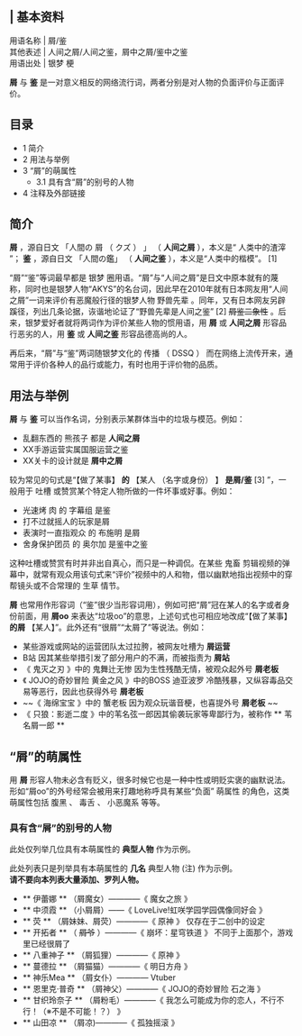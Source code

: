 |  **基本资料**  
---  
用语名称  |  屑/鉴   
其他表述  |  人间之屑/人间之鉴，屑中之屑/鉴中之鉴   
用语出处  |  银梦  梗   
  
**屑** 与 **鉴** 是一对意义相反的网络流行词，两者分别是对人物的负面评价与正面评价。

##  目录

  * 1  简介 
  * 2  用法与举例 
  * 3  “屑”的萌属性 
    * 3.1  具有含“屑”的别号的人物 
  * 4  注释及外部链接 

##  简介

**屑** ，源自日文  「人間の  屑  （  クズ  ）  」  （ **人间之屑** ），本义是“  人类中的渣滓  ”； **鉴** ，源自日文
「人間の鑑」  （ **人间之鉴** ），本义是“人类中的楷模”。  [1]

“屑”“鉴”等词最早都是  银梦
圈用语。“屑”与“人间之屑”是日文中原本就有的蔑称，同时也是银梦人物“AKYS”的名台词，因此早在2010年就有日本网友用“人间之屑”一词来评价有恶魔般行径的银梦人物
野兽先辈  。同年，又有日本网友另辟蹊径，列出几条论据，诙谐地论证了“野兽先辈是人间之鉴”  [2]  ~~屑鉴二象性~~
。后来，银梦爱好者就将两词作为评价某些人物的惯用语，用 **屑** 或 **人间之屑** 形容品行恶劣的人，用 **鉴** 或 **人间之鉴**
形容品德高尚的人。

再后来，“屑”与“鉴”两词随银梦文化的  传播  （  DSSQ  ）  而在网络上流传开来，通常用于评价各种人的品行或能力，有时也用于评价物的品质。

##  用法与举例

**屑** 与 **鉴** 可以当作名词，分别表示某群体当中的垃圾与模范。例如：

  * 乱翻东西的  熊孩子  都是 **人间之屑**
  * XX手游运营实属国服运营之鉴 
  * XX关卡的设计就是 **屑中之屑**

较为常见的句式是“【做了某事】 **的** 【某人  （名字或身份）  】 **是屑/鉴** [3]  ”，一般用于  吐槽
或赞赏某个特定人物所做的一件坏事或好事。例如：

  * 光速烤  肉  的  字幕组  是鉴 
  * 打不过就摇人的玩家是屑 
  * 表演时一直指观众  的  布施明  是屑 
  * 舍身保护团员  的  奥尔加  是鉴中之鉴 

这种吐槽或赞赏有时并非出自真心，而只是一种调侃。在某些  鬼畜
剪辑视频的弹幕中，就常有观众用该句式来“评价”视频中的人和物，借以幽默地指出视频中的穿帮镜头或不合常理的  生草  情节。

**屑** 也常用作形容词（“鉴”很少当形容词用），例如可把“屑”冠在某人的名字或者身份前面，用 **屑oo**
来表达“垃圾oo”的意思，上述句式也可相应地改成“【做了某事】 **的屑** 【某人】”。此外还有“很屑”“太屑了”等说法。例如：

  * 某些游戏或网站的运营团队太过拉胯，被网友吐槽为 **屑运营**
  * B站  因其某些举措引发了部分用户的不满，而被指责为 **屑站**
  * 《  鬼灭之刃  》中的  鬼舞辻无惨  因为生性残酷无情，被观众起外号 **屑老板**
  * 《  JOJO的奇妙冒险  黄金之风  》中的BOSS  迪亚波罗  冷酷残暴，又纵容毒品交易等恶行，因此也获得外号 **屑老板**
  * ~~《 海绵宝宝  》中的  蟹老板  因为观众玩谐音梗，也喜提外号 **屑老板** ~~
  * 《  只狼：影逝二度  》中的苇名弦一郎因其偷袭玩家等卑鄙行为，被称作 ** 苇名屑一郎  **

##  “屑”的萌属性

用 **屑** 形容人物未必含有贬义，很多时候它也是一种中性或明贬实褒的幽默说法。形如“屑oo”的外号经常会被用来打趣地称呼具有某些“负面”  萌属性
的角色，这类萌属性包括  腹黑  、  毒舌  、  小恶魔系  等等。

###  具有含“屑”的别号的人物

此处仅列举几位具有本萌属性的 **典型人物** 作为示例。

此处列表只是列举具有本萌属性的 **几名** 典型人物  (注)  作为示例。  
**请不要向本列表大量添加、罗列人物。**

  * ** 伊蕾娜  ** （屑魔女）————《  魔女之旅  》 
  * ** 中须霞  ** （小屑屑）——《  LoveLive!虹咲学园学园偶像同好会  》 
  * ** 荧  ** （屑妹妹、屑荧）————《  原神  》  仅存在于二创中的设定 
  * ** 开拓者  ** （ ~~屑爷~~ ）————《  崩坏：星穹铁道  》  不同于上面那个，游戏里已经很屑了 
  * ** 八重神子  ** （屑狐狸）————《  原神  》 
  * ** 蔓德拉  ** （屑猫猫）————《  明日方舟  》 
  * ** 神乐Mea  ** （屑女仆）————  Vtuber 
  * ** 恩里克·普奇  ** （屑神父）————《  JOJO的奇妙冒险  石之海  》 
  * ** 甘织玲奈子  ** （屑粉毛）————《  我怎么可能成为你的恋人，不行不行！（※不是不可能！？）  》 
  * ** 山田凉  ** （屑凉)————《  孤独摇滚  》 